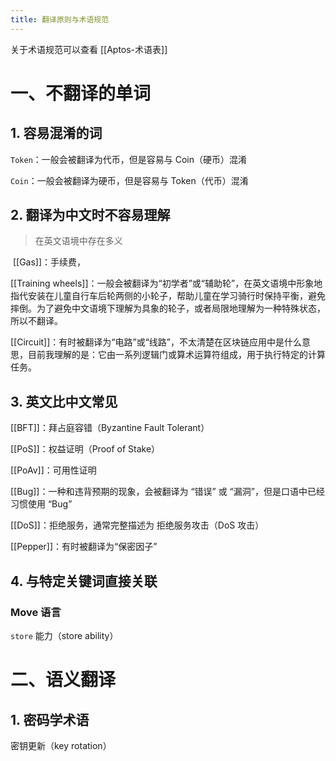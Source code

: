 ```yaml
---
title: 翻译原则与术语规范
---
```

关于术语规范可以查看 [[Aptos-术语表]]

# 一、不翻译的单词

## 1. 容易混淆的词

`Token`：一般会被翻译为代币，但是容易与 Coin（硬币）混淆

`Coin`：一般会被翻译为硬币，但是容易与 Token（代币）混淆

## 2. 翻译为中文时不容易理解

> 在英文语境中存在多义

 [[Gas]]：手续费，

[[Training wheels]]：一般会被翻译为“初学者”或“辅助轮”，在英文语境中形象地指代安装在儿童自行车后轮两侧的小轮子，帮助儿童在学习骑行时保持平衡，避免摔倒。为了避免中文语境下理解为具象的轮子，或者局限地理解为一种特殊状态，所以不翻译。

[[Circuit]]：有时被翻译为“电路”或“线路”，不太清楚在区块链应用中是什么意思，目前我理解的是：它由一系列逻辑门或算术运算符组成，用于执行特定的计算任务。

## 3. 英文比中文常见

[[BFT]]：拜占庭容错（Byzantine Fault Tolerant）

[[PoS]]：权益证明（Proof of Stake）

[[PoAv]]：可用性证明

[[Bug]]：一种和违背预期的现象，会被翻译为 “错误” 或 “漏洞”，但是口语中已经习惯使用 “Bug”

[[DoS]]：拒绝服务，通常完整描述为 拒绝服务攻击（DoS 攻击）

[[Pepper]]：有时被翻译为“保密因子”


## 4. 与特定关键词直接关联

### Move 语言

`store` 能力（store ability）

# 二、语义翻译

## 1. 密码学术语

密钥更新（key rotation）


